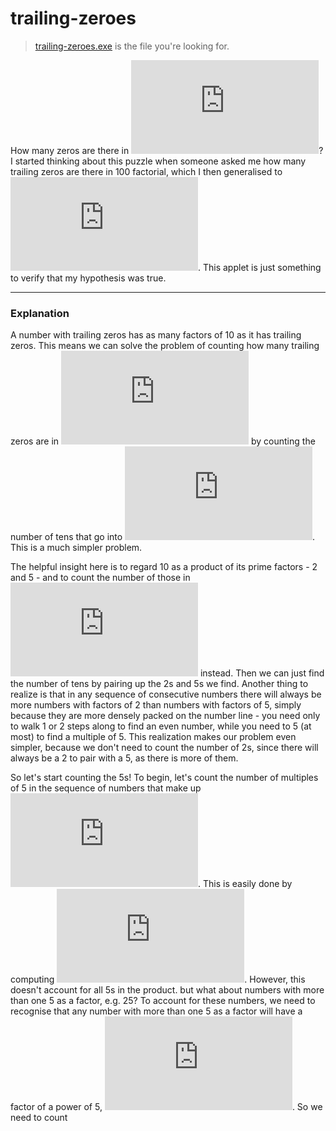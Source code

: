   # trailing-zeroes
> [trailing-zeroes.exe](https://github.com/IvanZ-1-2-3-4/trailing-zeroes/blob/master/trailing-zeroes.exe) is the file you're looking for.  

How many zeros are there in ![](https://latex.codecogs.com/gif.latex?n%21)?
I started thinking about this puzzle when someone asked me how many trailing zeros are there in 100 factorial, which I then generalised to ![](https://latex.codecogs.com/gif.latex?n%21). This applet is just something to verify that my hypothesis was true.

------------------------------
### Explanation
A number with trailing zeros has as many factors of 10 as it has trailing zeros. This means we can solve the problem of counting how many trailing zeros are in ![](https://latex.codecogs.com/gif.latex?n%21) by counting the number of tens that go into ![](https://latex.codecogs.com/gif.latex?n%21). This is a much simpler problem.  
  
  
The helpful insight here is to regard 10 as a product of its prime factors - 2 and 5 - and to count the number of those in ![](https://latex.codecogs.com/gif.latex?n%21) instead. Then we can just find the number of tens by pairing up the 2s and 5s we find. Another thing to realize is that in any sequence of consecutive numbers there will always be more numbers with factors of 2 than numbers with factors of 5, simply because they are more densely packed on the number line - you need only to walk 1 or 2 steps along to find an even number, while you need to 5 (at most) to find a multiple of 5. This realization makes our problem even simpler, because we don't need to count the number of 2s, since there will always be a 2 to pair with a 5, as there is more of them.  
  
  
So let's start counting the 5s! To begin, let's count the number of multiples of 5 in the sequence of numbers that make up ![](https://latex.codecogs.com/gif.latex?n%21). This is easily done by computing ![](https://latex.codecogs.com/gif.latex?floor%28n%20/%205%29). However, this doesn't account for all 5s in the product. but what about numbers with more than one 5 as a factor, e.g. 25? To account for these numbers, we need to recognise that any number with more than one 5 as a factor will have a factor of a power of 5, ![](https://latex.codecogs.com/gif.latex?5%5Ek). So we need to count 
